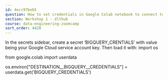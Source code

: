 ```yaml
---
id: 4ecc97beb5
question: How to set credentials in Google Colab notebook to connect to BigQuery
section: Workshop 1 - dlthub
course: data-engineering-zoomcamp
sort_order: 4420
---
```


In the secrets sidebar, create a secret ‘BIGQUERY_CRENTIALS’ with value being your Google Cloud service account key. Then load it with:
import os

from google.colab import userdata

os.environ["DESTINATION__BIGQUERY__CREDENTIALS"] = userdata.get('BIGQUERY_CREDENTIALS')

